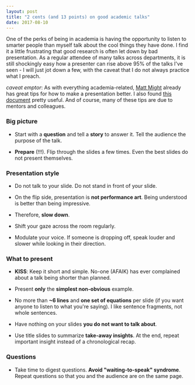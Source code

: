 ```yaml
---
layout: post
title: "2 cents (and 13 points) on good academic talks"
date: 2017-08-10
---
```

One of the perks of being in academia is having the opportunity to listen to smarter people than myself talk about the cool things they have done. I find it a little frustrating that good research is often let down by bad presentation. As a regular attendee of many talks across departments, it is still shockingly easy how a presenter can rise above 95% of the talks I've seen - I will just jot down a few, with the caveat that I do not always practice what I preach.

*caveat emptor*: As with everything academia-related, [Matt Might](http://matt.might.net/articles/academic-presentation-tips/) already has great tips for how to make a presentation better. I also found [this document](http://people.uncw.edu/weberd/dwhandout4.pdf) pretty useful. And of course, many of these tips are due to mentors and colleagues.

### Big picture

* Start with a **question** and tell a **story** to answer it. Tell the audience the purpose of the talk.  


* **Prepare** (!!!). Flip through the slides a few times. Even the best slides do not present themselves.  



### Presentation style

* Do not talk to your slide. Do not stand in front of your slide.  


* On the flip side, presentation is **not performance art**. Being understood is better than being impressive.

* Therefore, **slow down**.

* Shift your gaze across the room regularly.

* Modulate your voice. If someone is dropping off, speak louder and slower while looking in their direction.


### What to present

* **KISS**: Keep it short and simple. No-one (AFAIK) has ever complained about a talk being shorter than planned.

* Present **only** the **simplest non-obvious** example.

* No more than **~6 lines** and **one set of equations** per slide (if you want anyone to listen to what you're saying). I like sentence fragments, not whole sentences.

* Have nothing on your slides **you do not want to talk about**.

* Use title slides to summarize **take-away insights**. At the end, repeat important insight instead of a chronological recap.



### Questions

* Take time to digest questions. **Avoid "waiting-to-speak" syndrome**. Repeat questions so that you and the audience are on the same page.
